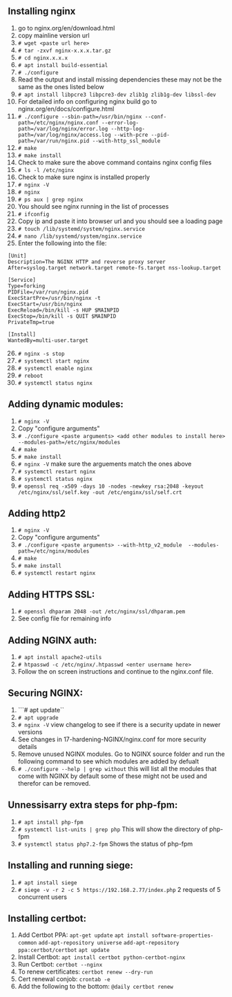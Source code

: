 ## Installing nginx
1.  go to nginx.org/en/download.html
2.  copy mainline version url
3.  ```# wget <paste url here>```
4.  ```# tar -zxvf nginx-x.x.x.tar.gz```
5.  ```# cd nginx.x.x.x```
6.  ```# apt install build-essential```
7.  ```# ./configure```
8.  Read the output and install missing dependencies these may not be the same as the ones listed below
9.  ```# apt install libpcre3 libpcre3-dev zlib1g zlib1g-dev libssl-dev```
10. For detailed info on configuring nginx build go to nginx.org/en/docs/configure.html 
11. ```# ./configure --sbin-path=/usr/bin/nginx --conf-path=/etc/nginx/nginx.conf --error-log-path=/var/log/nginx/error.log --http-log-path=/var/log/nginx/access.log --with-pcre --pid-path=/var/run/nginx.pid --with-http_ssl_module```
12. ```# make```
13. ```# make install```
14. Check to make sure the above command contains nginx config files
15. ```# ls -l /etc/nginx```
16. Check to make sure nginx is installed properly
17. ```# nginx -V```
18. ```# nginx```
19. ```# ps aux | grep nginx```
20. You should see nginx running in the list of processes
21. ```# ifconfig```
22. Copy ip and paste it into browser url and you should see a loading page
23. ```# touch /lib/systemd/system/nginx.service```
24. ```# nano /lib/systemd/system/nginx.service```
25. Enter the following into the file:
```
[Unit]
Description=The NGINX HTTP and reverse proxy server
After=syslog.target network.target remote-fs.target nss-lookup.target

[Service]
Type=forking
PIDFile=/var/run/nginx.pid
ExecStartPre=/usr/bin/nginx -t
ExecStart=/usr/bin/nginx
ExecReload=/bin/kill -s HUP $MAINPID
ExecStop=/bin/kill -s QUIT $MAINPID
PrivateTmp=true

[Install]
WantedBy=multi-user.target
```
26. ```# nginx -s stop```
27. ```# systemctl start nginx```
28. ```# systemctl enable nginx```
29. ```# reboot```
30. ```# systemctl status nginx```

## Adding dynamic modules:
1.  ```# nginx -V```
2.  Copy "configure arguments"
3.  ```# ./configure <paste arguments> <add other modules to install here>  --modules-path=/etc/nginx/modules```
4.  ```# make```
5.  ```# make install```
6.  ```# nginx -V``` make sure the arguements match the ones above
7.  ```# systemctl restart nginx```
8.  ```# systemctl status nginx```
9.  ```# openssl req -x509 -days 10 -nodes -newkey rsa:2048 -keyout /etc/nginx/ssl/self.key -out /etc/enginx/ssl/self.crt```

## Adding http2
1.  ```# nginx -V```
2.  Copy "configure arguments"
3.  ```# ./configure <paste arguments> --with-http_v2_module  --modules-path=/etc/nginx/modules```
4.  ```# make```
5.  ```# make install```
6.  ```# systemctl restart nginx```

## Adding HTTPS SSL:
1.  ```# openssl dhparam 2048 -out /etc/nginx/ssl/dhparam.pem```
2. See config file for remaining info

## Adding NGINX auth:
1.  ```# apt install apache2-utils```
2.  ```# htpasswd -c /etc/nginx/.htpasswd <enter username here>```
3.  Follow the on screen instructions and continue to the nginx.conf file.

## Securing NGINX:
1.  ```# apt update``
2.  ```# apt upgrade```
3.  ```# nginx -V``` view changelog to see if there is a security update in newer versions
4.  See changes in 17-hardening-NGINX/nginx.conf for more security details 
5.  Remove unused NGINX modules. Go to NGINX source folder and run the following command to see which modules are added by defualt
6.  ```# ./configure --help | grep without``` this will list all the modules that come with NGINX by default some of these might not be used and therefor can be removed.

## Unnessisarry extra steps for php-fpm:
1.  ```# apt install php-fpm```
2.  ```# systemctl list-units | grep php``` This will show the directory of php-fpm
3.  ```# systemctl status php7.2-fpm``` Shows the status of php-fpm

## Installing and running siege:
1.  ```# apt install siege```
2.  ```# siege -v -r 2 -c 5 https://192.168.2.77/index.php``` 2 requests of 5 concurrent users

## Installing certbot:
1.  Add Certbot PPA:
    ```apt-get update```
    ```apt install software-properties-common```
    ```add-apt-repository universe```
    ```add-apt-repository ppa:certbot/certbot```
    ```apt update```
2.  Install Certbot:
    ```apt install certbot python-certbot-nginx```
3.  Run Certbot:
    ```certbot --nginx```
4.  To renew certificates:
    ```certbot renew --dry-run```
5.  Cert renewal conjob:
    ```crontab -e```
6.  Add the following to the bottom:
    ```@daily certbot renew```

